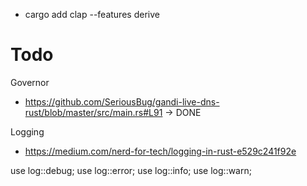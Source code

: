 - cargo add clap --features derive

# Todo
Governor
- https://github.com/SeriousBug/gandi-live-dns-rust/blob/master/src/main.rs#L91 -> DONE

Logging
- https://medium.com/nerd-for-tech/logging-in-rust-e529c241f92e


use log::debug;
use log::error;
use log::info;
use log::warn;